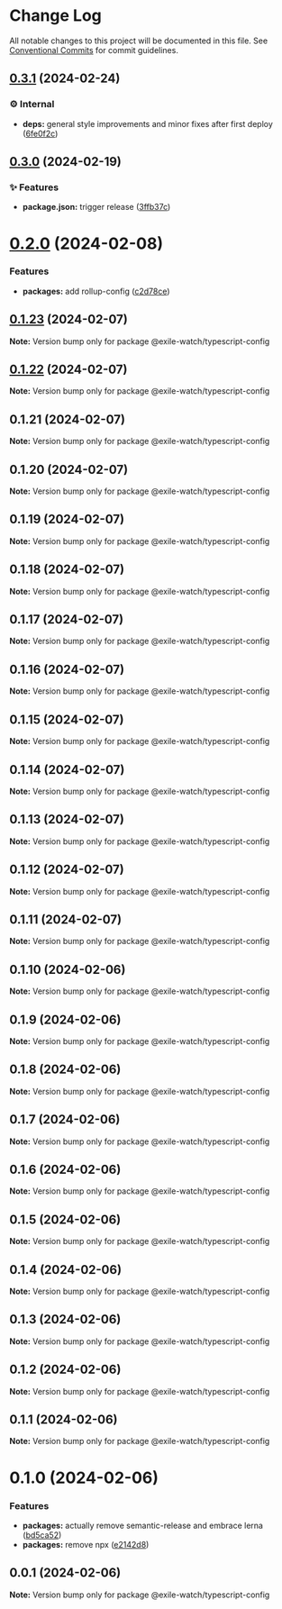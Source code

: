 # Change Log

All notable changes to this project will be documented in this file.
See [Conventional Commits](https://conventionalcommits.org) for commit guidelines.

## [0.3.1](https://github.com/exile-watch/splinters/compare/@exile-watch/typescript-config@0.3.0...@exile-watch/typescript-config@0.3.1) (2024-02-24)


### ⚙️ Internal

* **deps:** general style improvements and minor fixes after first deploy ([6fe0f2c](https://github.com/exile-watch/splinters/commit/6fe0f2c7d514a8464f9f8b988b71e96dfc5a578f))



## [0.3.0](https://github.com/exile-watch/nucleus/compare/@exile-watch/typescript-config@0.2.0...@exile-watch/typescript-config@0.3.0) (2024-02-19)


### ✨ Features

* **package.json:** trigger release ([3ffb37c](https://github.com/exile-watch/nucleus/commit/3ffb37cfb433f12ae0dcf1f5336e6bbfa22b0e9e))



# [0.2.0](https://github.com/exile-watch/nucleus/compare/@exile-watch/typescript-config@0.1.23...@exile-watch/typescript-config@0.2.0) (2024-02-08)


### Features

* **packages:** add rollup-config ([c2d78ce](https://github.com/exile-watch/nucleus/commit/c2d78ce74710cfa28ed15a2d1800ffa1c8f07a37))





## [0.1.23](https://github.com/exile-watch/nucleus/compare/@exile-watch/typescript-config@0.1.22...@exile-watch/typescript-config@0.1.23) (2024-02-07)

**Note:** Version bump only for package @exile-watch/typescript-config





## [0.1.22](https://github.com/exile-watch/nucleus/compare/@exile-watch/typescript-config@0.1.21...@exile-watch/typescript-config@0.1.22) (2024-02-07)

**Note:** Version bump only for package @exile-watch/typescript-config





## 0.1.21 (2024-02-07)

**Note:** Version bump only for package @exile-watch/typescript-config





## 0.1.20 (2024-02-07)

**Note:** Version bump only for package @exile-watch/typescript-config





## 0.1.19 (2024-02-07)

**Note:** Version bump only for package @exile-watch/typescript-config





## 0.1.18 (2024-02-07)

**Note:** Version bump only for package @exile-watch/typescript-config





## 0.1.17 (2024-02-07)

**Note:** Version bump only for package @exile-watch/typescript-config





## 0.1.16 (2024-02-07)

**Note:** Version bump only for package @exile-watch/typescript-config





## 0.1.15 (2024-02-07)

**Note:** Version bump only for package @exile-watch/typescript-config





## 0.1.14 (2024-02-07)

**Note:** Version bump only for package @exile-watch/typescript-config





## 0.1.13 (2024-02-07)

**Note:** Version bump only for package @exile-watch/typescript-config





## 0.1.12 (2024-02-07)

**Note:** Version bump only for package @exile-watch/typescript-config





## 0.1.11 (2024-02-07)

**Note:** Version bump only for package @exile-watch/typescript-config





## 0.1.10 (2024-02-06)

**Note:** Version bump only for package @exile-watch/typescript-config





## 0.1.9 (2024-02-06)

**Note:** Version bump only for package @exile-watch/typescript-config





## 0.1.8 (2024-02-06)

**Note:** Version bump only for package @exile-watch/typescript-config





## 0.1.7 (2024-02-06)

**Note:** Version bump only for package @exile-watch/typescript-config





## 0.1.6 (2024-02-06)

**Note:** Version bump only for package @exile-watch/typescript-config





## 0.1.5 (2024-02-06)

**Note:** Version bump only for package @exile-watch/typescript-config





## 0.1.4 (2024-02-06)

**Note:** Version bump only for package @exile-watch/typescript-config





## 0.1.3 (2024-02-06)

**Note:** Version bump only for package @exile-watch/typescript-config





## 0.1.2 (2024-02-06)

**Note:** Version bump only for package @exile-watch/typescript-config





## 0.1.1 (2024-02-06)

**Note:** Version bump only for package @exile-watch/typescript-config





# 0.1.0 (2024-02-06)


### Features

* **packages:** actually remove semantic-release and embrace lerna ([bd5ca52](https://github.com/exile-watch/nucleus/commit/bd5ca526433c79fd32eee62ea60adec4332d95e0))
* **packages:** remove npx ([e2142d8](https://github.com/exile-watch/nucleus/commit/e2142d8f5171c7d217915b1965c4dc8eb193601a))






## 0.0.1 (2024-02-06)

**Note:** Version bump only for package @exile-watch/typescript-config
